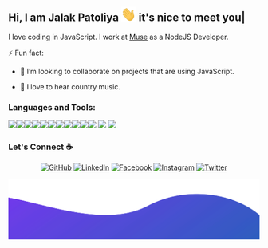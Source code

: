 <!--
**jalakpatoliya/jalakpatoliya** is a ✨ _special_ ✨ repository because its `README.md` (this file) appears on your GitHub profile.

Here are some ideas to get you started:

- 🔭 I’m currently working on ...
- 🌱 I’m currently learning ...
- 👯 I’m looking to collaborate on ...
- 🤔 I’m looking for help with ...
- 💬 Ask me about ...
- 📫 How to reach me: ...
- 😄 Pronouns: ...
- ⚡ Fun fact: ...
-->
## Hi, I am Jalak Patoliya <img src="https://raw.githubusercontent.com/ABSphreak/ABSphreak/master/gifs/Hi.gif" width="30px"> it's nice to meet you|

I love coding in JavaScript. I work at [Muse](https://in.musewearables.com/) as a NodeJS Developer.

⚡ Fun fact:
- 👯 I’m looking to collaborate on projects that are using JavaScript.
<!-- - 🌱 I’m currently learning JavaScript and mathematics required for ML and Data Science.
- :pencil2: I Write blogs on dev.to on free days. -->
- :musical_note: I love to hear country music.

### Languages and Tools:


<img align="left" src="https://img.icons8.com/color/64/000000/nodejs.png"/>
<img align="left" src="https://img.icons8.com/nolan/64/javascript.png"/>
<img align="left" src="https://img.icons8.com/bubbles/50/000000/react.png"/>
<img align="left" src="https://img.icons8.com/color/64/000000/redux.png"/>
<img align="left" src="https://img.icons8.com/color/64/000000/mongodb.png"/>
<img align="left" src="https://img.icons8.com/color/64/000000/postgreesql.png"/>
<img  src="https://img.icons8.com/color/64/000000/amazon-web-services.png"/>

<img   src="https://img.icons8.com/color/64/000000/amazon-s3.png"/>
<img align="left" src="https://img.icons8.com/color/64/000000/nginx.png"/>
<img align="left" src="https://img.icons8.com/bubbles/50/000000/github.png"/>
<img align="left" src="https://img.icons8.com/color/64/4a90e2/html-5.png"/>
<img align="left" src="https://img.icons8.com/color/64/4a90e2/css3.png"/>
<img src="https://img.icons8.com/color/64/4a90e2/visual-studio-code-insides.png"/>
</br>

### Let's Connect :coffee:
<p align="center">
	<a href="https://github.com/jalakpatoliya"><img src="https://img.icons8.com/bubbles/100/000000/github.png" alt="GitHub"/></a>
	<a href="https://www.linkedin.com/in/jalak-patoliya-66722410b/"><img src="https://img.icons8.com/bubbles/100/000000/linkedin.png" alt="LinkedIn"/></a>
	<a href="https://www.facebook.com/jalak.patolia/"><img src="https://img.icons8.com/bubbles/100/000000/facebook-new.png" alt="Facebook"/></a>
	<a href="https://www.instagram.com/jalak_patoliya/"><img src="https://img.icons8.com/bubbles/100/000000/instagram.png" alt="Instagram"/></a>
	<a href="https://twitter.com/JalakPatolia"><img src="https://img.icons8.com/bubbles/100/000000/twitter.png" alt="Twitter"/></a>
</p>

![alt text](./images/bottom.svg)


